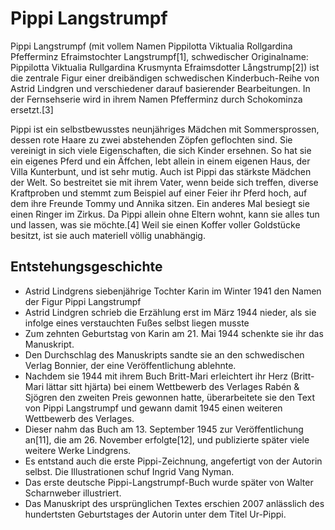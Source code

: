 # Pippi Langstrumpf

Pippi Langstrumpf (mit vollem Namen Pippilotta Viktualia Rollgardina Pfefferminz Efraimstochter Langstrumpf[1], schwedischer Originalname: Pippilotta Viktualia Rullgardina Krusmynta Efraimsdotter Långstrump[2]) ist die zentrale Figur einer dreibändigen schwedischen Kinderbuch-Reihe von Astrid Lindgren und verschiedener darauf basierender Bearbeitungen. In der Fernsehserie wird in ihrem Namen Pfefferminz durch Schokominza ersetzt.[3]

Pippi ist ein selbstbewusstes neunjähriges Mädchen mit Sommersprossen, dessen rote Haare zu zwei abstehenden Zöpfen geflochten sind. Sie vereinigt in sich viele Eigenschaften, die sich Kinder ersehnen. So hat sie ein eigenes Pferd und ein Äffchen, lebt allein in einem eigenen Haus, der Villa Kunterbunt, und ist sehr mutig. Auch ist Pippi das stärkste Mädchen der Welt. So bestreitet sie mit ihrem Vater, wenn beide sich treffen, diverse Kraftproben und stemmt zum Beispiel auf einer Feier ihr Pferd hoch, auf dem ihre Freunde Tommy und Annika sitzen. Ein anderes Mal besiegt sie einen Ringer im Zirkus. Da Pippi allein ohne Eltern wohnt, kann sie alles tun und lassen, was sie möchte.[4] Weil sie einen Koffer voller Goldstücke besitzt, ist sie auch materiell völlig unabhängig.

## Entstehungsgeschichte
* Astrid Lindgrens siebenjährige Tochter Karin im Winter 1941 den Namen der Figur Pippi Langstrumpf
* Astrid Lindgren schrieb die Erzählung erst im März 1944 nieder, als sie infolge eines verstauchten Fußes selbst liegen musste
* Zum zehnten Geburtstag von Karin am 21. Mai 1944 schenkte sie ihr das Manuskript.
* Den Durchschlag des Manuskripts sandte sie an den schwedischen Verlag Bonnier, der eine Veröffentlichung ablehnte.
* Nachdem sie 1944 mit ihrem Buch Britt-Mari erleichtert ihr Herz (Britt-Mari lättar sitt hjärta) bei einem Wettbewerb des Verlages Rabén & Sjögren den zweiten Preis gewonnen hatte, überarbeitete sie den Text von Pippi Langstrumpf und gewann damit 1945 einen weiteren Wettbewerb des Verlages.
* Dieser nahm das Buch am 13. September 1945 zur Veröffentlichung an[11], die am 26. November erfolgte[12], und publizierte später viele weitere Werke Lindgrens.
* Es entstand auch die erste Pippi-Zeichnung, angefertigt von der Autorin selbst. Die Illustrationen schuf Ingrid Vang Nyman.
* Das erste deutsche Pippi-Langstrumpf-Buch wurde später von Walter Scharnweber illustriert.
* Das Manuskript des ursprünglichen Textes erschien 2007 anlässlich des hundertsten Geburtstages der Autorin unter dem Titel Ur-Pippi.
